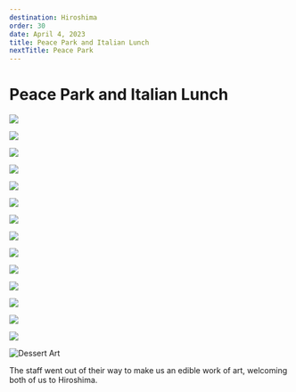 ```yaml
---
destination: Hiroshima
order: 30
date: April 4, 2023
title: Peace Park and Italian Lunch
nextTitle: Peace Park
---
```


# Peace Park and Italian Lunch

![](/assets/hiroshima/PXL_20230416_020519320.jpg)

![](/assets/hiroshima/PXL_20230416_021146058.jpg)

![](/assets/hiroshima/PXL_20230416_021203549.MP.jpg)

![](/assets/hiroshima/PXL_20230416_021610479.MP.jpg)

![](/assets/hiroshima/PXL_20230416_024300458.jpg)

![](/assets/hiroshima/PXL_20230416_025056642.jpg)

![](/assets/hiroshima/PXL_20230416_025117319.jpg)

![](/assets/hiroshima/PXL_20230416_025351290.jpg)

![](/assets/hiroshima/PXL_20230416_025408403.MP.jpg)

![](/assets/hiroshima/PXL_20230416_025418848.jpg)

![](/assets/hiroshima/PXL_20230416_030212063.jpg)

![](/assets/hiroshima/PXL_20230416_030216863.jpg)

![](/assets/hiroshima/PXL_20230416_030230091.jpg)

![](/assets/hiroshima/PXL_20230416_030833558.jpg)

![Dessert Art](/assets/hiroshima/PXL_20230416_033050491.PORTRAIT.jpg)

The staff went out of their way to make us an edible work of art, welcoming both of us to Hiroshima.